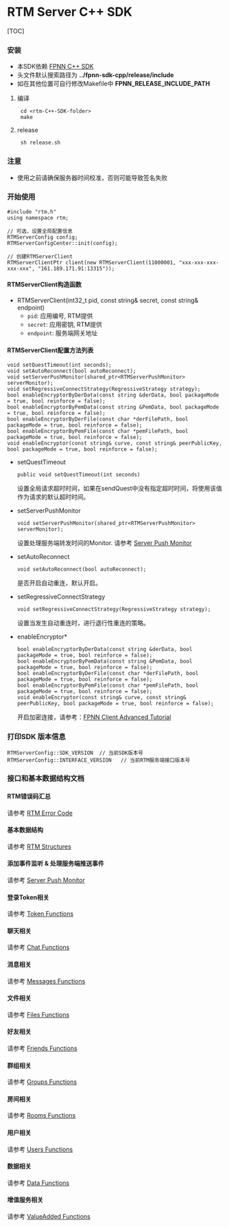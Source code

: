 # RTM Server C++ SDK

[TOC]

### 安装

* 本SDK依赖 [FPNN C++ SDK](https://github.com/highras/fpnn-sdk-cpp)
* 头文件默认搜索路径为 **../fpnn-sdk-cpp/release/include** 
* 如在其他位置可自行修改Makefile中 **FPNN_RELEASE_INCLUDE_PATH**

1. 编译

		cd <rtm-C++-SDK-folder>
		make

2. release

		sh release.sh
    
    
### 注意

* 使用之前请确保服务器时间校准，否则可能导致签名失败



### 开始使用

```
#include "rtm.h"
using namespace rtm;

// 可选，设置全局配置信息
RTMServerConfig config;
RTMServerConfigCenter::init(config);

// 创建RTMServerClient
RTMServerClientPtr client(new RTMServerClient(11000001, "xxx-xxx-xxx-xxx-xxx", "161.189.171.91:13315"));
```



#### RTMServerClient构造函数

* RTMServerClient(int32_t pid, const string& secret, const string& endpoint)
  * `pid`: 应用编号, RTM提供
  * `secret`: 应用密钥, RTM提供
  * `endpoint`: 服务端网关地址



#### RTMServerClient配置方法列表

```
void setQuestTimeout(int seconds);
void setAutoReconnect(bool autoReconnect);
void setServerPushMonitor(shared_ptr<RTMServerPushMonitor> serverMonitor);
void setRegressiveConnectStrategy(RegressiveStrategy strategy);
bool enableEncryptorByDerData(const string &derData, bool packageMode = true, bool reinforce = false);
bool enableEncryptorByPemData(const string &PemData, bool packageMode = true, bool reinforce = false);
bool enableEncryptorByDerFile(const char *derFilePath, bool packageMode = true, bool reinforce = false);
bool enableEncryptorByPemFile(const char *pemFilePath, bool packageMode = true, bool reinforce = false);
void enableEncryptor(const string& curve, const string& peerPublicKey, bool packageMode = true, bool reinforce = false);
```



* setQuestTimeout

  ```
  public void setQuestTimeout(int seconds)
  ```

  设置全局请求超时时间，如果在sendQuest中没有指定超时时间，将使用该值作为请求的默认超时时间。



- setServerPushMonitor

  ```
  void setServerPushMonitor(shared_ptr<RTMServerPushMonitor> serverMonitor);
  ```

  设置处理服务端转发时间的Monitor. 请参考 [Server Push Monitor](doc/ServerPushMonitor.md)

  

- setAutoReconnect

  ```
  void setAutoReconnect(bool autoReconnect);
  ```

  是否开启自动重连，默认开启。

  

- setRegressiveConnectStrategy

  ```
  void setRegressiveConnectStrategy(RegressiveStrategy strategy);
  ```

  设置当发生自动重连时，进行退行性重连的策略。

  

- enableEncryptor*

  ```
  bool enableEncryptorByDerData(const string &derData, bool packageMode = true, bool reinforce = false);
  bool enableEncryptorByPemData(const string &PemData, bool packageMode = true, bool reinforce = false);
  bool enableEncryptorByDerFile(const char *derFilePath, bool packageMode = true, bool reinforce = false);
  bool enableEncryptorByPemFile(const char *pemFilePath, bool packageMode = true, bool reinforce = false);
  void enableEncryptor(const string& curve, const string& peerPublicKey, bool packageMode = true, bool reinforce = false);
  ```

  开启加密连接，请参考：[FPNN Client Advanced Tutorial](https://github.com/highras/fpnn/blob/master/doc/zh-cn/fpnn-client-advanced-tutorial.md#-%E5%8A%A0%E5%AF%86%E9%93%BE%E6%8E%A5)



### 打印SDK 版本信息

	RTMServerConfig::SDK_VERSION  // 当前SDK版本号
	RTMServerConfig::INTERFACE_VERSION   // 当前RTM服务端接口版本号



### 接口和基本数据结构文档



#### RTM错误码汇总

请参考 [RTM Error Code](src/RTMErrorCode.h)




#### 基本数据结构

请参考 [RTM Structures](doc/Structures.md)



#### 添加事件监听 & 处理服务端推送事件

请参考 [Server Push Monitor](doc/ServerPushMonitor.md)



#### 登录Token相关

请参考 [Token Functions](doc/Token.md)



#### 聊天相关

请参考 [Chat Functions](doc/Chat.md)



#### 消息相关

请参考 [Messages Functions](doc/Messages.md)



#### 文件相关

请参考 [Files Functions](doc/Files.md)



#### 好友相关

请参考 [Friends Functions](doc/Friends.md)



#### 群组相关

请参考 [Groups Functions](doc/Groups.md)



#### 房间相关

请参考 [Rooms Functions](doc/Rooms.md)



#### 用户相关

请参考 [Users Functions](doc/Users.md)



#### 数据相关

请参考 [Data Functions](doc/Data.md)



#### 增值服务相关

请参考 [ValueAdded Functions](doc/ValueAdded.md)

